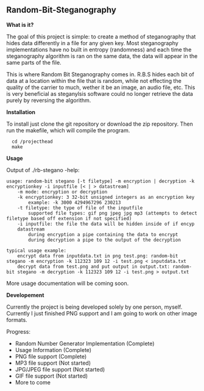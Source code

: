 ## Random-Bit-Steganography

**What is it?**

The goal of this project is simple: to create a method of steganography that hides data differently in a file for any given key. Most steganography implementations have no built in entropy (randomness) and each time the steganography algorithm is ran on the same data, the data will appear in the same parts of the file.

This is where Random Bit Steganography comes in. R.B.S hides each bit of data at a location within the file that is random, while not effecting the quality of the carrier to much, wether it be an image, an audio file, etc. This is very beneficial as steganylsis software could no longer retrieve the data purely by reversing the algorithm. 

**Installation**

To install just clone the git repository or download the zip repository.
Then run the makefile, which will compile the program.

```
  cd /projecthead
  make
```

**Usage**

Output of ./rb-stegano -help:

```
usage: random-bit stegano [-t filetype] -m encryption | decryption -k encryptionkey -i inputfile [< | > datastream]
	-m mode: encryption or decryption
	-k encryptionkey: 3 32-bit unsigned integers as an encryption key
		example: -k 3000 4294967296 230213
	-t filetype: the type of file of the inputfile
		supported file types: gif png jpeg jpg mp3 (attempts to detect filetype based off extension if not specified)
	-i inputfile: the file the data will be hidden inside of if encyp
	datastream
		during encryption a pipe containing the data to encrypt
		during decryption a pipe to the output of the decryption

typical usage example:
	encrypt data from inputdata.txt in png test.png: random-bit stegano -m encryption -k 112323 109 12 -i test.png < inputdata.txt
	decrypt data from test.png and put output in output.txt: random-bit stegano -m decryption -k 112323 109 12 -i test.png > output.txt
```

More usage documentation will be coming soon.

**Developement**

Currently the project is being developed solely by one person, myself. Currently I just finished PNG support and I am going to work on other image formats.

Progress:

* Random Number Generator Implementation (Complete)
* Usage Information (Complete)
* PNG file support (Complete)
* MP3 file support (Not started)
* JPG/JPEG file support (Not started)
* GIF file support (Not started)
* More to come
